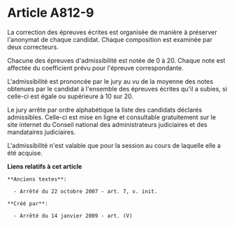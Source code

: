 # Article A812-9

La correction des épreuves écrites est organisée de manière à préserver l'anonymat de chaque candidat. Chaque composition est
examinée par deux correcteurs.

Chacune des épreuves d'admissibilité est notée de 0 à 20. Chaque note est affectée du coefficient prévu pour l'épreuve
correspondante.

L'admissibilité est prononcée par le jury au vu de la moyenne des notes obtenues par le candidat à l'ensemble des épreuves
écrites qu'il a subies, si celle-ci est égale ou supérieure à 10 sur 20.

Le jury arrête par ordre alphabétique la liste des candidats déclarés admissibles. Celle-ci est mise en ligne et consultable
gratuitement sur le site internet du Conseil national des administrateurs judiciaires et des mandataires judiciaires.

L'admissibilité n'est valable que pour la session au cours de laquelle elle a été acquise.

**Liens relatifs à cet article**

	**Anciens textes**:

	  - Arrêté du 22 octobre 2007 - art. 7, v. init.

	**Créé par**:

	  - Arrêté du 14 janvier 2009 - art. (V)
